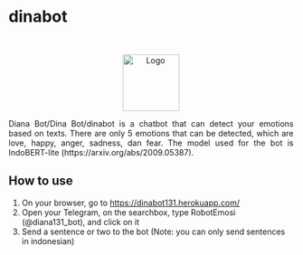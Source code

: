 # dinabot

<!-- PROJECT LOGO -->
<br />
<p align="center">
  <a href="https://github.com/faishalfaye/dinabot">
    <img src="https://user-images.githubusercontent.com/55538047/186379578-e3ebf231-be35-4143-bbcf-e86b69ee0322.png" alt="Logo" width="100" height="100">
  </a>



  <p align="center">


  </p>
</p>

<div style="text-align: justify">Diana Bot/Dina Bot/dinabot is a chatbot that can detect your emotions based on texts. There are only 5 emotions that can be detected, which are love, happy, anger, sadness, dan fear. The model used for the bot is IndoBERT-lite (https://arxiv.org/abs/2009.05387).</div>

## How to use
1. On your browser, go to https://dinabot131.herokuapp.com/
2. Open your Telegram, on the searchbox, type RobotEmosi (@diana131_bot), and click on it
3. Send a sentence or two to the bot (Note: you can only send sentences in indonesian)
